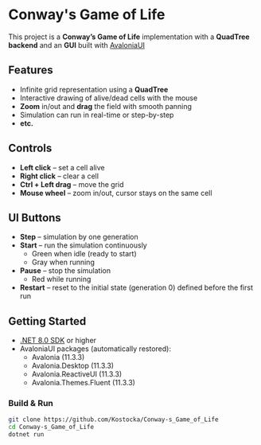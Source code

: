 # Conway's Game of Life

This project is a **Conway’s Game of Life** implementation with a **QuadTree backend** and an **GUI** built with [AvaloniaUI](https://avaloniaui.net/)


## Features
- Infinite grid representation using a **QuadTree**
- Interactive drawing of alive/dead cells with the mouse
- **Zoom** in/out and **drag** the field with smooth panning
- Simulation can run in real-time or step-by-step
- **etc.**

## Controls

- **Left click** – set a cell alive
- **Right click** – clear a cell
- **Ctrl + Left drag** – move the grid
- **Mouse wheel** – zoom in/out, cursor stays on the same cell

## UI Buttons

- **Step** – simulation by one generation
- **Start** – run the simulation continuously
  - Green when idle (ready to start)
  - Gray when running
- **Pause** – stop the simulation
  - Red while running
- **Restart** – reset to the initial state (generation 0) defined before the first run

## Getting Started
- [.NET 8.0 SDK](https://dotnet.microsoft.com/en-us/download) or higher
- AvaloniaUI packages (automatically restored):
  - Avalonia (11.3.3)
  - Avalonia.Desktop (11.3.3)
  - Avalonia.ReactiveUI (11.3.3)
  - Avalonia.Themes.Fluent (11.3.3)

### Build & Run
```bash
git clone https://github.com/Kostocka/Conway-s_Game_of_Life
cd Conway-s_Game_of_Life
dotnet run